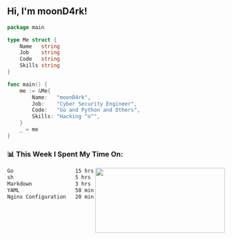 <h2> Hi, I'm moonD4rk!</h2>

```go
package main

type Me struct {
	Name   string
	Job    string
	Code   string
	Skills string
}

func main() {
	me := &Me{
		Name:   "moonD4rk",
		Job:    "Cyber Security Engineer",
		Code:   "Go and Python and Others",
		Skills: "Hacking ^o^",
	}
	_ = me
}
```

<h3>📊 This Week I Spent My Time On:</h3>
<img align='right' src="https://github-readme-stats.vercel.app/api?username=moond4rk&show_icons=true&theme=radical", width="300" height="150">

<!--START_SECTION:waka-->

```txt
Go                    15 hrs 26 mins  ███████████████░░░░░░░░░░   59.76 %
sh                    5 hrs 24 mins   █████▒░░░░░░░░░░░░░░░░░░░   20.94 %
Markdown              3 hrs 21 mins   ███▒░░░░░░░░░░░░░░░░░░░░░   12.97 %
YAML                  58 mins         █░░░░░░░░░░░░░░░░░░░░░░░░   03.76 %
Nginx Configuration   20 mins         ▒░░░░░░░░░░░░░░░░░░░░░░░░   01.29 %
```

<!--END_SECTION:waka-->

